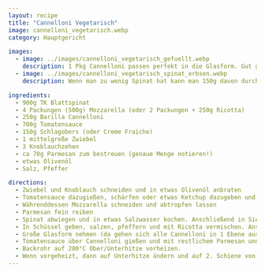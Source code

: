 ```yaml
---
layout: recipe
title: "Cannelloni Vegetarisch"
image: cannelloni_vegetarisch.webp
category: Hauptgericht

images:
  - image: ../images/cannelloni_vegetarisch_gefuellt.webp
    description: 1 Pkg Cannelloni passen perfekt in die Glasform. Gut gefüllt mit Teelöffel (vorher Spritzsack probiert aber hat nicht funktioniert)
  - image: ../images/cannelloni_vegetarisch_spinat_erbsen.webp
    description: Wenn man zu wenig Spinat hat kann man 150g davon durch Erbsen ersetzen. Ist nicht ganz so gut wie nur mit Spinat aber passt auch.

ingredients:
  - 900g TK Blattspinat
  - 4 Packungen (500g) Mozzarella (oder 2 Packungen + 250g Ricotta)
  - 250g Barilla Cannelloni
  - 700g Tomatensauce
  - 150g Schlagobers (oder Creme Fraiche)
  - 1 mittelgroße Zwiebel
  - 3 Knoblauchzehen
  - ca 70g Parmesan zum bestreuen (genaue Menge notieren!)
  - etwas Olivenöl
  - Salz, Pfeffer

directions:
  - Zwiebel und Knoblauch schneiden und in etwas Olivenöl anbraten
  - Tomatensauce dazugießen, schärfen oder etwas Ketchup dazugeben und wenn sie erhitzt ist mit Schlagobers bzw Creme Fraiche vermischen und mit Pfeffer würzen
  - Währenddessen Mozzarella schneiden und abtropfen lassen
  - Parmesan fein reiben
  - Spinat abwiegen und in etwas Salzwasser kochen. Anschließend in Sieb geben und mit Löffel Wasser rausdrücken
  - In Schüssel geben, salzen, pfeffern und mit Ricotta vermischen. Anschließend 2/3 vom Mozzarella und 2/3 vom Parmesan dazugeben und gut vermischen
  - Große Glasform nehmen (da gehen sich alle Cannelloni in 1 Ebene aus) und Cannelloni mit Teelöffel komplett befüllen sodass keine Luft mehr drinnen ist (mit Finger bzw Rückseite vom Löffel reinstopfen) und in Form schlichten. ACHTUNG - Spritzsack funktioniert NICHT weil Spinat nicht wirklich rausgeht
  - Tomatensauce über Cannelloni gießen und mit restlichem Parmesan und Mozzarella bedecken
  - Backrohr auf 200°C Ober/Unterhitze vorheizen.
  - Wenn vorgeheizt, dann auf Unterhitze ändern und auf 2. Schiene von unten 20min ins Rohr geben, danach nochmal 10min Ober/Unterhitze
---
```

